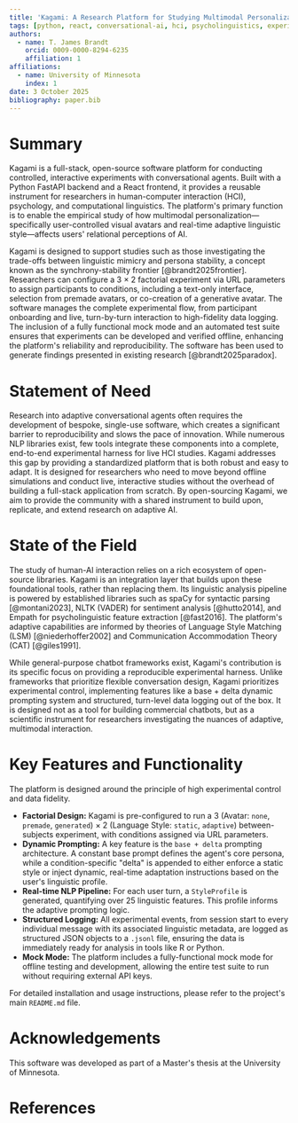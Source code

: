 ```yaml
---
title: 'Kagami: A Research Platform for Studying Multimodal Personalization in Conversational Agents'
tags: [python, react, conversational-ai, hci, psycholinguistics, experimental-software]
authors:
  - name: T. James Brandt
    orcid: 0009-0000-8294-6235
    affiliation: 1
affiliations:
  - name: University of Minnesota
    index: 1
date: 3 October 2025
bibliography: paper.bib
---
```


# Summary

Kagami is a full-stack, open-source software platform for conducting controlled, interactive experiments with conversational agents. Built with a Python FastAPI backend and a React frontend, it provides a reusable instrument for researchers in human-computer interaction (HCI), psychology, and computational linguistics. The platform's primary function is to enable the empirical study of how multimodal personalization—specifically user-controlled visual avatars and real-time adaptive linguistic style—affects users' relational perceptions of AI.

Kagami is designed to support studies such as those investigating the trade-offs between linguistic mimicry and persona stability, a concept known as the synchrony-stability frontier [@brandt2025frontier]. Researchers can configure a 3 × 2 factorial experiment via URL parameters to assign participants to conditions, including a text-only interface, selection from premade avatars, or co-creation of a generative avatar. The software manages the complete experimental flow, from participant onboarding and live, turn-by-turn interaction to high-fidelity data logging. The inclusion of a fully functional mock mode and an automated test suite ensures that experiments can be developed and verified offline, enhancing the platform's reliability and reproducibility. The software has been used to generate findings presented in existing research [@brandt2025paradox].

# Statement of Need

Research into adaptive conversational agents often requires the development of bespoke, single-use software, which creates a significant barrier to reproducibility and slows the pace of innovation. While numerous NLP libraries exist, few tools integrate these components into a complete, end-to-end experimental harness for live HCI studies. Kagami addresses this gap by providing a standardized platform that is both robust and easy to adapt. It is designed for researchers who need to move beyond offline simulations and conduct live, interactive studies without the overhead of building a full-stack application from scratch. By open-sourcing Kagami, we aim to provide the community with a shared instrument to build upon, replicate, and extend research on adaptive AI.

# State of the Field

The study of human-AI interaction relies on a rich ecosystem of open-source libraries. Kagami is an integration layer that builds upon these foundational tools, rather than replacing them. Its linguistic analysis pipeline is powered by established libraries such as spaCy for syntactic parsing [@montani2023], NLTK (VADER) for sentiment analysis [@hutto2014], and Empath for psycholinguistic feature extraction [@fast2016]. The platform's adaptive capabilities are informed by theories of Language Style Matching (LSM) [@niederhoffer2002] and Communication Accommodation Theory (CAT) [@giles1991].

While general-purpose chatbot frameworks exist, Kagami's contribution is its specific focus on providing a reproducible experimental harness. Unlike frameworks that prioritize flexible conversation design, Kagami prioritizes experimental control, implementing features like a base + delta dynamic prompting system and structured, turn-level data logging out of the box. It is designed not as a tool for building commercial chatbots, but as a scientific instrument for researchers investigating the nuances of adaptive, multimodal interaction.

# Key Features and Functionality

The platform is designed around the principle of high experimental control and data fidelity.

*   **Factorial Design:** Kagami is pre-configured to run a 3 (Avatar: `none`, `premade`, `generated`) × 2 (Language Style: `static`, `adaptive`) between-subjects experiment, with conditions assigned via URL parameters.
*   **Dynamic Prompting:** A key feature is the `base + delta` prompting architecture. A constant base prompt defines the agent's core persona, while a condition-specific "delta" is appended to either enforce a static style or inject dynamic, real-time adaptation instructions based on the user's linguistic profile.
*   **Real-time NLP Pipeline:** For each user turn, a `StyleProfile` is generated, quantifying over 25 linguistic features. This profile informs the adaptive prompting logic.
*   **Structured Logging:** All experimental events, from session start to every individual message with its associated linguistic metadata, are logged as structured JSON objects to a `.jsonl` file, ensuring the data is immediately ready for analysis in tools like R or Python.
*   **Mock Mode:** The platform includes a fully-functional mock mode for offline testing and development, allowing the entire test suite to run without requiring external API keys.

For detailed installation and usage instructions, please refer to the project's main `README.md` file.

# Acknowledgements

This software was developed as part of a Master's thesis at the University of Minnesota.

# References